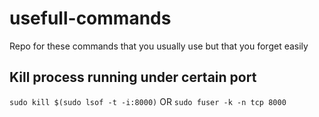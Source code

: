 # usefull-commands
Repo for these commands that you usually use but that you forget easily

## Kill process running under certain port
```sudo kill $(sudo lsof -t -i:8000)``` OR
```sudo fuser -k -n tcp 8000 ```
